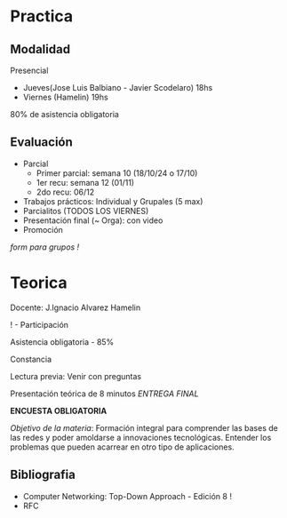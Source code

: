# Practica
## Modalidad

Presencial

- Jueves(Jose Luis Balbiano - Javier Scodelaro) 18hs 
- Viernes (Hamelin) 19hs

80% de asistencia obligatoria

## Evaluación

- Parcial
	- Primer parcial: semana 10 (18/10/24 o 17/10)
	- 1er recu: semana 12 (01/11)
	- 2do recu: 06/12
- Trabajos prácticos: Individual y Grupales (5 max)
- Parcialitos (TODOS LOS VIERNES)
- Presentación final (~ Orga): con video
- Promoción

*form para grupos !*

# Teorica

Docente: J.Ignacio Alvarez Hamelin

! - Participación

Asistencia obligatoria - 85%

Constancia 

Lectura previa: Venir con preguntas

Presentación teórica de 8 minutos _ENTREGA FINAL_

**ENCUESTA OBLIGATORIA**

_Objetivo de la materia_: Formación integral para comprender las bases de las redes y poder amoldarse a innovaciones tecnológicas. Entender los problemas que pueden acarrear en otro tipo de aplicaciones.

## Bibliografia

- Computer Networking: Top-Down Approach - Edición 8 !
- RFC

